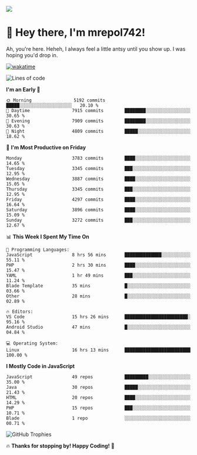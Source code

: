 ![](https://media.tenor.com/FUEC3dPyVhEAAAAM/welcome-back-minions.gif)

# 👋 Hey there, I'm mrepol742!
Ah, you're here. Heheh, 
I always feel a little antsy until you show up. I was hoping you'd drop in.

[![wakatime](https://wakatime.com/badge/user/8ad4afa2-1a56-40d1-a949-4663473915b6.svg)](https://wakatime.com/@mrepol742)

<!--START_SECTION:mrepol742-->
![Lines of code](https://img.shields.io/badge/From%20Hello%20World%20I%27ve%20Written-20.9%20million%20lines%20of%20code-blue)

**I'm an Early 🐤** 

```text
🌞 Morning                5192 commits        █████░░░░░░░░░░░░░░░░░░░░   20.10 % 
🌆 Daytime                7915 commits        ████████░░░░░░░░░░░░░░░░░   30.65 % 
🌃 Evening                7909 commits        ████████░░░░░░░░░░░░░░░░░   30.63 % 
🌙 Night                  4809 commits        █████░░░░░░░░░░░░░░░░░░░░   18.62 % 
```
📅 **I'm Most Productive on Friday** 

```text
Monday                   3783 commits        ████░░░░░░░░░░░░░░░░░░░░░   14.65 % 
Tuesday                  3345 commits        ███░░░░░░░░░░░░░░░░░░░░░░   12.95 % 
Wednesday                3887 commits        ████░░░░░░░░░░░░░░░░░░░░░   15.05 % 
Thursday                 3345 commits        ███░░░░░░░░░░░░░░░░░░░░░░   12.95 % 
Friday                   4297 commits        ████░░░░░░░░░░░░░░░░░░░░░   16.64 % 
Saturday                 3896 commits        ████░░░░░░░░░░░░░░░░░░░░░   15.09 % 
Sunday                   3272 commits        ███░░░░░░░░░░░░░░░░░░░░░░   12.67 % 
```


📊 **This Week I Spent My Time On** 

```text
💬 Programming Languages: 
JavaScript               8 hrs 56 mins       ██████████████░░░░░░░░░░░   55.11 % 
PHP                      2 hrs 30 mins       ████░░░░░░░░░░░░░░░░░░░░░   15.47 % 
YAML                     1 hr 49 mins        ███░░░░░░░░░░░░░░░░░░░░░░   11.24 % 
Blade Template           35 mins             █░░░░░░░░░░░░░░░░░░░░░░░░   03.66 % 
Other                    28 mins             █░░░░░░░░░░░░░░░░░░░░░░░░   02.89 % 

🔥 Editors: 
VS Code                  15 hrs 26 mins      ████████████████████████░   95.16 % 
Android Studio           47 mins             █░░░░░░░░░░░░░░░░░░░░░░░░   04.84 % 

💻 Operating System: 
Linux                    16 hrs 13 mins      █████████████████████████   100.00 % 
```

**I Mostly Code in JavaScript** 

```text
JavaScript               49 repos            █████████░░░░░░░░░░░░░░░░   35.00 % 
Java                     30 repos            █████░░░░░░░░░░░░░░░░░░░░   21.43 % 
HTML                     20 repos            ████░░░░░░░░░░░░░░░░░░░░░   14.29 % 
PHP                      15 repos            ███░░░░░░░░░░░░░░░░░░░░░░   10.71 % 
Blade                    1 repo              ░░░░░░░░░░░░░░░░░░░░░░░░░   00.71 % 
```




<!--END_SECTION:mrepol742-->

![GitHub Trophies](https://github-profile-trophy.vercel.app/?username=mrepol742&theme=dracula)

🔥 **Thanks for stopping by! Happy Coding!** 🚀

